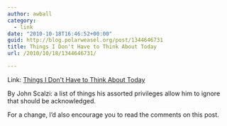 ```yaml
---
author: awball
category:
  - link
date: "2010-10-18T16:46:52+00:00"
guid: http://blog.polarweasel.org/post/1344646731
title: Things I Don't Have to Think About Today
url: /2010/10/18/1344646731/

---
```

Link: [Things I Don't Have to Think About Today](http://whatever.scalzi.com/2010/10/18/things-i-dont-have-to-think-about-today/)

By John Scalzi: a list of things his assorted privileges allow him to ignore that should be acknowledged.

For a change, I’d also encourage you to read the comments on this post.
